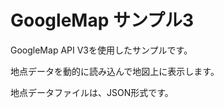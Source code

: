 GoogleMap サンプル3
======================
GoogleMap API V3を使用したサンプルです。

地点データを動的に読み込んで地図上に表示します。

地点データファイルは、JSON形式です。

